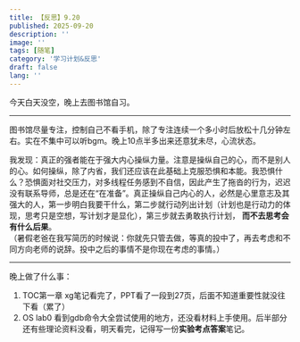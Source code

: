 ```yaml
---
title: 【反思】9.20
published: 2025-09-20
description: ''
image: ''
tags: [随笔]
category: '学习计划&反思'
draft: false 
lang: ''
---
```

今天白天没空，晚上去图书馆自习。

---
图书馆尽量专注，控制自己不看手机，除了专注连续一个多小时后放松十几分钟左右。实在不集中可以听bgm。晚上10点半多出来还意犹未尽，心流状态。

我发现：真正的强者能在于强大内心操纵力量。注意是操纵自己的心，而不是别人的心。如何操纵，除了内省，我们还应该在此基础上克服恐惧和本能。我恐惧什么？恐惧面对社交压力，对多线程任务感到不自信，因此产生了拖沓的行为，迟迟没有联系导师，总是还在“在准备”。真正操纵自己内心的人，必然是心里意志及其强大的人，第一步明白我要干什么，第二步就行动列出计划（计划也是行动力的体现，思考只是空想，写计划才是显化），第三步就去勇敢执行计划， **而不去思考会有什么后果**。   
（暑假老爸在我写简历的时候说：你就先只管去做，等真的投中了，再去考虑和不同方向老师的说辞。投中之后的事情不是你现在考虑的事情。）

---
晚上做了什么事：
1. TOC第一章 xg笔记看完了，PPT看了一段到27页，后面不知道重要性就没往下看（累了）
2. OS lab0 看到gdb命令大全尝试使用的地方，还没看材料上手使用。后半部分还有些理论资料没看，明天看完，记得写一份**实验考点答案**笔记。